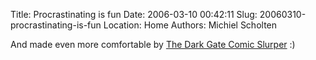Title: Procrastinating is fun
Date: 2006-03-10 00:42:11
Slug: 20060310-procrastinating-is-fun
Location: Home
Authors: Michiel Scholten

<p>And made even more comfortable by <a href="http://darkgate.net/comic/">The Dark Gate Comic Slurper</a> :)</p>